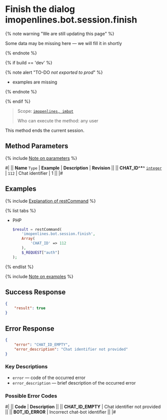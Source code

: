 # Finish the dialog imopenlines.bot.session.finish

{% note warning "We are still updating this page" %}

Some data may be missing here — we will fill it in shortly

{% endnote %}

{% if build == 'dev' %}

{% note alert "TO-DO _not exported to prod_" %}

- examples are missing

{% endnote %}

{% endif %}

> Scope: [`imopenlines, imbot`](../../../scopes/permissions.md)
>
> Who can execute the method: any user

This method ends the current session.

## Method Parameters

{% include [Note on parameters](../../../../_includes/required.md) %}

#|
|| **Name**
`Type` | **Example** | **Description** | **Revision** ||
|| **CHAT_ID^*^**
[`integer`](../../../data-types.md) | `112` | Chat identifier | 1 ||
|#

## Examples

{% include [Explanation of restCommand](../../../chat-bots/_includes/rest-command.md) %}

{% list tabs %}

- PHP

    ```php
    $result = restCommand(
        'imopenlines.bot.session.finish',
        Array(
            'CHAT_ID' => 112
        ),
        $_REQUEST["auth"]
    );
    ```

{% endlist %}

{% include [Note on examples](../../../../_includes/examples.md) %}

## Success Response

```json
{
    "result": true
}
```

## Error Response

```json
{
    "error": "CHAT_ID_EMPTY",
    "error_description": "Chat identifier not provided"
}
```

### Key Descriptions

- `error` — code of the occurred error
- `error_description` — brief description of the occurred error

### Possible Error Codes

#|
|| **Code** | **Description** ||
|| **CHAT_ID_EMPTY** | Chat identifier not provided ||
|| **BOT_ID_ERROR** | Incorrect chat-bot identifier ||
|#
